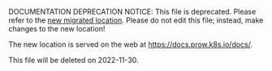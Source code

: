 DOCUMENTATION DEPRECATION NOTICE: This file is deprecated. Please refer to the
[new migrated
location](https://docs.prow.k8s.io/docs/components/plugins/).
Please do not edit this file; instead, make changes to the new location!

The new location is served on the web at
https://docs.prow.k8s.io/docs/.

This file will be deleted on 2022-11-30.

